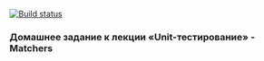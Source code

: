 [![Build status](https://ci.appveyor.com/api/projects/status/2p1awps3g4ds35to/branch/master?svg=true)](https://ci.appveyor.com/project/NazarovAn/ajs-hw3-2-unit-test/branch/master)

### Домашнее задание к лекции «Unit-тестирование» - Matchers